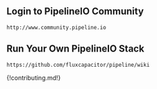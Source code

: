 ## Login to PipelineIO Community
```
http://www.community.pipeline.io
```

## Run Your Own PipelineIO Stack
```
https://github.com/fluxcapacitor/pipeline/wiki
```

{!contributing.md!}
